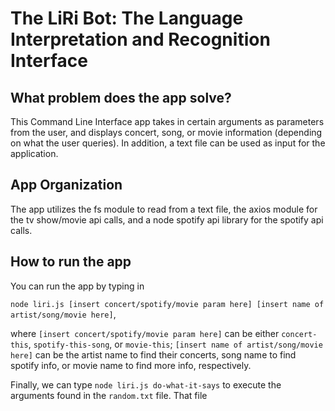 # The LiRi Bot: The Language Interpretation and Recognition Interface

## What problem does the app solve?

This Command Line Interface app takes in certain arguments as parameters from the user, and displays concert, song, or movie information (depending on what the user queries). In addition, a text file can be used as input for the application.

## App Organization

The app utilizes the fs module to read from a text file, the axios module for the tv show/movie api calls, and a node spotify api library for the spotify api calls.

## How to run the app

You can run the app by typing in 

``node liri.js [insert concert/spotify/movie param here] [insert name of artist/song/movie here]``, 

where ``[insert concert/spotify/movie param here]`` can be either ``concert-this``, ``spotify-this-song``, or ``movie-this``; ``[insert name of artist/song/movie here]`` can be the artist name to find their concerts, song name to find spotify info, or movie name to find more info, respectively.

Finally, we can type ``node liri.js do-what-it-says`` to execute the arguments found in the `random.txt` file. That file 